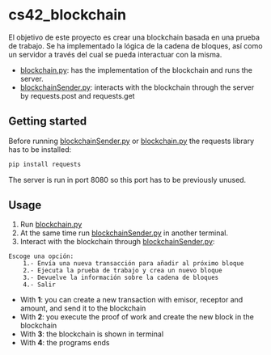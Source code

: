 # cs42_blockchain
El objetivo de este proyecto es crear una blockchain basada en una prueba de trabajo. Se ha implementado la lógica de la cadena de bloques, así como un servidor a través del cual se pueda interactuar con la misma.

- [blockchain.py](blockchain.py): has the implementation of the blockchain and runs the server.
- [blockchainSender.py](blockchainSender.py): interacts with the blockchain through the server by requests.post and requests.get 

## Getting started
Before running [blockchainSender.py](blockchainSender.py) or [blockchain.py](blockchain.py) the requests library has to be installed:
```bash
pip install requests
```

The server is run in port 8080 so this port has to be previously unused.

## Usage
1. Run [blockchain.py](blockchain.py)
2. At the same time run [blockchainSender.py](blockchainSender.py) in another terminal.
3. Interact with the blockchain through [blockchainSender.py](blockchainSender.py):
```
Escoge una opción:
    1.- Envía una nueva transacción para añadir al próximo bloque
    2.- Ejecuta la prueba de trabajo y crea un nuevo bloque
    3.- Devuelve la información sobre la cadena de bloques
    4.- Salir
```

- With **1**: you can create a new transaction with emisor, receptor and amount, and send it to the blockchain
- With **2**: you execute the proof of work and create the new block in the blockchain
- With **3**: the blockchain is shown in terminal
- With **4**: the programs ends